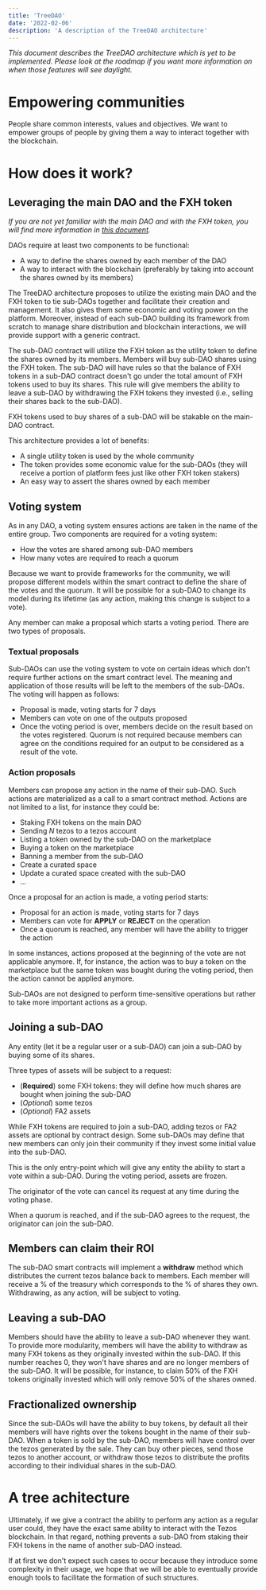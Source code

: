 ```yaml
---
title: 'TreeDAO'
date: '2022-02-06'
description: 'A description of the TreeDAO architecture'
---
```


*This document describes the TreeDAO architecture which is yet to be implemented. Please look at the roadmap if you want more information on when those features will see daylight.*

# Empowering communities

People share common interests, values and objectives. We want to empower groups of people by giving them a way to interact together with the blockchain.

# How does it work?

## Leveraging the main DAO and the FXH token

*If you are not yet familiar with the main DAO and with the FXH token, you will find more information in [this document](/doc/community/token-dao).*

DAOs require at least two components to be functional:

* A way to define the shares owned by each member of the DAO
* A way to interact with the blockchain (preferably by taking into account the shares owned by its members)

The TreeDAO architecture proposes to utilize the existing main DAO and the FXH token to tie sub-DAOs together and facilitate their creation and management. It also gives them some economic and voting power on the platform. Moreover, instead of each sub-DAO building its framework from scratch to manage share distribution and blockchain interactions, we will provide support with a generic contract.

The sub-DAO contract will utilize the FXH token as the utility token to define the shares owned by its members. Members will buy sub-DAO shares using the FXH token. The sub-DAO will have rules so that the balance of FXH tokens in a sub-DAO contract doesn't go under the total amount of FXH tokens used to buy its shares. This rule will give members the ability to leave a sub-DAO by withdrawing the FXH tokens they invested (i.e., selling their shares back to the sub-DAO).

FXH tokens used to buy shares of a sub-DAO will be stakable on the main-DAO contract.

This architecture provides a lot of benefits:

* A single utility token is used by the whole community
* The token provides some economic value for the sub-DAOs (they will receive a portion of platform fees just like other FXH token stakers)
* An easy way to assert the shares owned by each member

## Voting system

As in any DAO, a voting system ensures actions are taken in the name of the entire group. Two components are required for a voting system:

* How the votes are shared among sub-DAO members
* How many votes are required to reach a quorum

Because we want to provide frameworks for the community, we will propose different models within the smart contract to define the share of the votes and the quorum. It will be possible for a sub-DAO to change its model during its lifetime (as any action, making this change is subject to a vote).

Any member can make a proposal which starts a voting period. There are two types of proposals.

### Textual proposals

Sub-DAOs can use the voting system to vote on certain ideas which don't require further actions on the smart contract level. The meaning and application of those results will be left to the members of the sub-DAOs. The voting will happen as follows:

* Proposal is made, voting starts for 7 days
* Members can vote on one of the outputs proposed
* Once the voting period is over, members decide on the result based on the votes registered. Quorum is not required because members can agree on the conditions required for an output to be considered as a result of the vote.

### Action proposals

Members can propose any action in the name of their sub-DAO. Such actions are materialized as a call to a smart contract method. Actions are not limited to a list, for instance they could be:

* Staking FXH tokens on the main DAO
* Sending *N* tezos to a tezos account
* Listing a token owned by the sub-DAO on the marketplace
* Buying a token on the marketplace
* Banning a member from the sub-DAO
* Create a curated space
* Update a curated space created with the sub-DAO
* ...

Once a proposal for an action is made, a voting period starts:

* Proposal for an action is made, voting starts for 7 days
* Members can vote for **APPLY** or **REJECT** on the operation
* Once a quorum is reached, any member will have the ability to trigger the action

In some instances, actions proposed at the beginning of the vote are not applicable anymore. If, for instance, the action was to buy a token on the marketplace but the same token was bought during the voting period, then the action cannot be applied anymore.

Sub-DAOs are not designed to perform time-sensitive operations but rather to take more important actions as a group.

## Joining a sub-DAO

Any entity (let it be a regular user or a sub-DAO) can join a sub-DAO by buying some of its shares.

Three types of assets will be subject to a request:

* (**Required**) some FXH tokens: they will define how much shares are bought when joining the sub-DAO
* (*Optional*) some tezos
* (*Optional*) FA2 assets

While FXH tokens are required to join a sub-DAO, adding tezos or FA2 assets are optional by contract design. Some sub-DAOs may define that new members can only join their community if they invest some initial value into the sub-DAO.

This is the only entry-point which will give any entity the ability to start a vote within a sub-DAO. During the voting period, assets are frozen.

The originator of the vote can cancel its request at any time during the voting phase.

When a quorum is reached, and if the sub-DAO agrees to the request, the originator can join the sub-DAO.

## Members can claim their ROI

The sub-DAO smart contracts will implement a **withdraw** method which distributes the current tezos balance back to members. Each member will receive a % of the treasury which corresponds to the % of shares they own. Withdrawing, as any action, will be subject to voting.

## Leaving a sub-DAO

Members should have the ability to leave a sub-DAO whenever they want. To provide more modularity, members will have the ability to withdraw as many FXH tokens as they originally invested within the sub-DAO. If this number reaches 0, they won't have shares and are no longer members of the sub-DAO. It will be possible, for instance, to claim 50% of the FXH tokens originally invested which will only remove 50% of the shares owned.

## Fractionalized ownership

Since the sub-DAOs will have the ability to buy tokens, by default all their members will have rights over the tokens bought in the name of their sub-DAO. When a token is sold by the sub-DAO, members will have control over the tezos generated by the sale. They can buy other pieces, send those tezos to another account, or withdraw those tezos to distribute the profits according to their individual shares in the sub-DAO.

# A tree achitecture

Ultimately, if we give a contract the ability to perform any action as a regular user could, they have the exact same ability to interact with the Tezos blockchain. In that regard, nothing prevents a sub-DAO from staking their FXH tokens in the name of another sub-DAO instead.

If at first we don't expect such cases to occur because they introduce some complexity in their usage, we hope that we will be able to eventually provide enough tools to facilitate the formation of such structures.